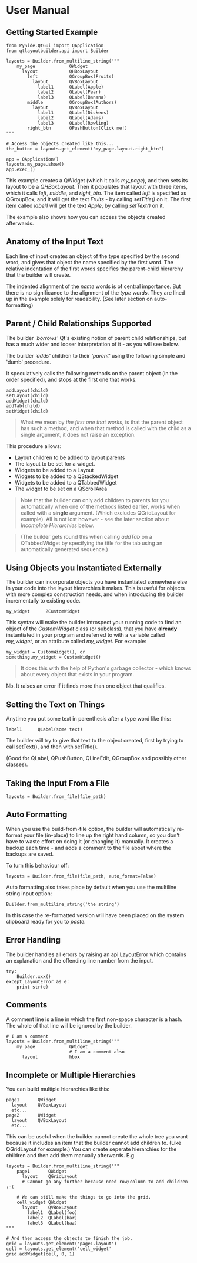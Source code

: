 # User Manual

## Getting Started Example

    from PySide.QtGui import QApplication
    from qtlayoutbuilder.api import Builder
    
    layouts = Builder.from_multiline_string("""
        my_page             QWidget
          layout            QHBoxLayout
            left            QGroupBox(Fruits)
              layout        QVBoxLayout
                label1      QLabel(Apple)
                label2      QLabel(Pear)
                label3      QLabel(Banana)
            middle          QGroupBox(Authors)
              layout        QVBoxLayout
                label1      QLabel(Dickens)
                label2      QLabel(Adams)
                label3      QLabel(Rowling)
            right_btn       QPushButton(Click me!)
    """
    
    # Access the objects created like this...
    the_button = layouts.get_element('my_page.layout.right_btn')
    
    app = QApplication()
    layouts.my_page.show()
    app.exec_()
    
       
This example creates a QWidget (which it calls *my_page*), and then sets its
layout to be a *QHBoxLayout*. Then it populates that layout with three items,
which it calls *left*, *middle*, and *right_btn*. The item called *left* is
specified as  QGroupBox, and it will get the text *Fruits* - by calling 
*setTitle()* on it. The first item called *label1* will get the text *Apple*, by
calling *setText()* on it.

The example also shows how you can access the objects created afterwards.

## Anatomy of the Input Text
Each line of input creates an object of the type specified by the second word,
and gives that object the name specified by the first word. The relative 
indentation of the first words specifies the parent-child hierarchy that the 
builder will create. 

The indented alignment of the *name* words is of central importance. But there
is no significance to the alignment of the *type words*. They are lined up in
the example solely for readability. (See later section on auto-formatting)

## Parent / Child Relationships Supported
The builder *'borrows'* Qt's existing notion of parent child relationships, but
has a much wider and looser interpretation of it - as you will see below.

The builder *'adds'* children to their *'parent'* using the following simple 
and 'dumb' procedure.

It speculatively calls the following methods on the parent object 
(in the order specified), and stops at the first one that works.

    addLayout(child)
    setLayout(child)
    addWidget(child)
    addTab(child)
    setWidget(child)
    
> What we mean by *the first one that works*, is that the parent object has 
> such a method, and when that method is called with the child as a single 
> argument, it does not raise an exception.
    
This procedure allows:
*  Layout children to be added to layout parents
*  The layout to be set for a widget.
*  Widgets to be added to a Layout
*  Widgets to be added to a QStackedWidget
*  Widgets to be added to a QTabbedWidget
*  The widget to be set on a QScrollArea

> Note that the builder can only add children to parents for you automatically
> when one of the methods listed earlier, works when called with a **single**
> argument. (Which excludes QGridLayout for example). All is not lost 
> however - see the later section about *Incomplete Hierarchies* below.

> (The builder gets round this when calling *addTab* on a QTabbedWidget by 
> specifying the title for the tab using an automatically generated sequence.)

## Using Objects you Instantiated Externally
The builder can incorporate objects you have instantiated somewhere else in 
your code into the layout hierarchies it makes. This is useful for objects with
more complex construction needs, and when introducing the builder incrementally
to existing code.

    my_widget      ?CustomWidget
    
This syntax will make the builder introspect your running code to find an object
of the *CustomWidget* class (or subclass), that you have **already** 
instantiated in your program and referred to with a variable called *my_widget*, 
or an attribute called *my_widget*. For example:

    my_widget = CustomWidget(), or
    something.my_widget = CustomWidget()
    
> It does this with the help of Python's garbage collector - which knows about
> every object that exists in your program.

Nb. It raises an error if it finds more than one object that qualifies.
    
## Setting the Text on Things
Anytime you put some text in parenthesis after a type word like this:

    label1      QLabel(some text)
    
The builder will try to give that text to the object created, first by trying
to call setText(), and then with setTitle().

(Good for QLabel, QPushButton, QLineEdit, QGroupBox and possibly other classes).
   
## Taking the Input From a File

    layouts = Builder.from_file(file_path)
    
## Auto Formatting
When you use the build-from-file option, the builder will automatically 
re-format your file (in-place) to line up the right hand column, so you don't
have to waste effort on doing it (or changing it) manually. It creates a backup
each time - and adds a comment to the file about where the backups are saved.

To turn this behaviour off:

    layouts = Builder.from_file(file_path, auto_format=False)
    
Auto formatting also takes place by default when you use the multiline string 
input option:

    Builder.from_multiline_string('the string')
    
In this case the re-formatted version will have been placed on the 
system clipboard ready for you to *paste*.
    
## Error Handling
The builder handles all errors by raising an api.LayoutError which contains
an explanation and the offending line number from the input.

    try:
        Builder.xxx()
    except LayoutError as e:
        print str(e)

## Comments

A comment line is a line in which the first non-space character is a hash.
The whole of that line will be ignored by the builder. 

    # I am a comment
    layouts = Builder.from_multiline_string("""
        my_page             QWidget
                            # I am a comment also
          layout            hbox
          
## Incomplete or Multiple Hierarchies

You can build multiple hierarchies like this:

    page1       QWidget
      layout    QVBoxLayout
      etc...
    page2       QWidget
      layout    QVBoxLayout
      etc...
      
This can be useful when the builder cannot create the whole tree you want 
because it includes an item that the builder cannot add children to. (Like 
QGridLayout for example.) You can create seperate hierarchies for the 
children and then add them manually afterwards. E.g.

    layouts = Builder.from_multiline_string("""
        page1       QWidget
          layout    QGridLayout
          # Cannot go any further because need row/column to add children :-(
      
        # We can still make the things to go into the grid.
        cell_widget QWidget
          layout    QVBoxLayout
            label1  QLabel(foo)
            label2  QLabel(bar)
            label3  QLabel(baz)
    """
    
    # And then access the objects to finish the job.
    grid = layouts.get_element('page1.layout')
    cell = layouts.get_element('cell_widget'
    grid.addWidget(cell, 0, 1)
